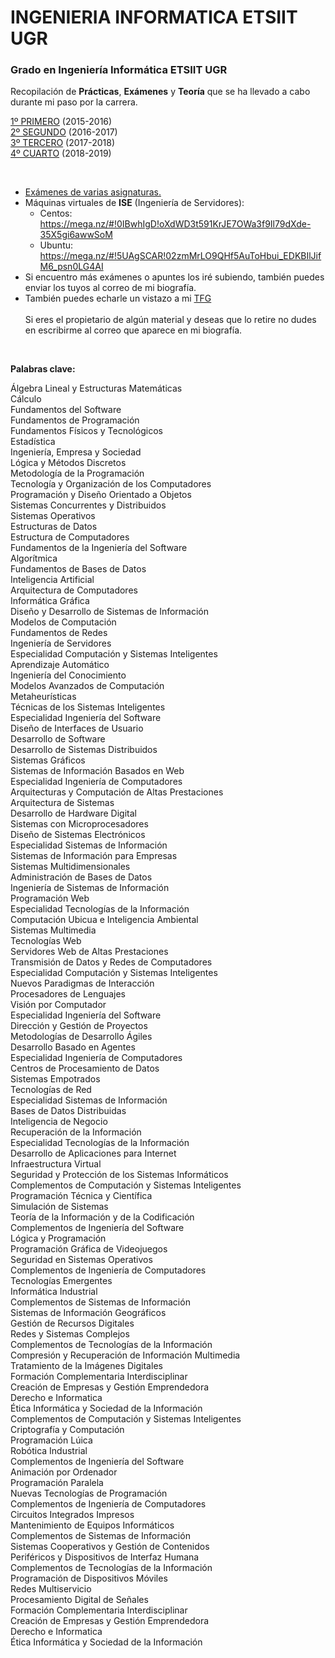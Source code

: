 # INGENIERIA INFORMATICA ETSIIT UGR
### Grado en Ingeniería Informática ETSIIT UGR

Recopilación de **Prácticas**, **Exámenes** y **Teoría** que se ha llevado a cabo durante mi paso por la carrera.

[1º PRIMERO](https://github.com/rubcv/INGENIERIA-INFORMATICA-ETSIIT-UGR/tree/master/1%20PRIMERO) (2015-2016) <br>
[2º SEGUNDO](https://github.com/rubcv/INGENIERIA-INFORMATICA-ETSIIT-UGR/tree/master/2%20SEGUNDO) (2016-2017) <br>
[3º TERCERO](https://github.com/rubcv/INGENIERIA-INFORMATICA-ETSIIT-UGR/tree/master/3%20TERCERO) (2017-2018) <br>
[4º CUARTO](https://github.com/rubcv/INGENIERIA-INFORMATICA-ETSIIT-UGR/tree/master/4%20CUARTO) (2018-2019) <br>

<br>

* [Exámenes de varias asignaturas.](https://github.com/rubcv/INGENIERIA-INFORMATICA-ETSIIT-UGR/tree/master/EXAMENES%20ETSIIT)
* Máquinas virtuales de **ISE** (Ingeniería de Servidores):  
  * Centos: https://mega.nz/#!0IBwhIgD!oXdWD3t591KrJE7OWa3f9Il79dXde-35X5gi6awwSoM
  * Ubuntu: https://mega.nz/#!5UAgSCAR!02zmMrLO9QHf5AuToHbui_EDKBIlJifM6_psn0LG4AI
* Si encuentro más exámenes o apuntes los iré subiendo, también puedes enviar los tuyos al correo de mi biografía.
* También puedes echarle un vistazo a mi [TFG](https://github.com/rubcv/TFG)
<br><br>
Si eres el propietario de algún material y deseas que lo retire no dudes en escribirme al correo que aparece en mi biografía.

<br>

**Palabras clave:** 

Álgebra Lineal y Estructuras Matemáticas <br>
Cálculo <br>
Fundamentos del Software <br>
Fundamentos de Programación <br>
Fundamentos Físicos y Tecnológicos	 <br>
Estadística <br>
Ingeniería, Empresa y Sociedad <br>
Lógica y Métodos Discretos <br>
Metodología de la Programación <br>
Tecnología y Organización de los Computadores <br>
Programación y Diseño Orientado a Objetos <br>
Sistemas Concurrentes y Distribuidos <br>
Sistemas Operativos <br>
Estructuras de Datos <br>
Estructura de Computadores	 <br>
Fundamentos de la Ingeniería del Software <br>
Algorítmica <br>
Fundamentos de Bases de Datos <br>
Inteligencia Artificial <br>
Arquitectura de Computadores <br>
Informática Gráfica <br>
Diseño y Desarrollo de Sistemas de Información <br>
Modelos de Computación <br>
Fundamentos de Redes <br>
Ingeniería de Servidores <br>
Especialidad Computación y Sistemas Inteligentes <br>
Aprendizaje Automático <br>
Ingeniería del Conocimiento <br>
Modelos Avanzados de Computación <br>
Metaheurísticas <br>
Técnicas de los Sistemas Inteligentes <br>
Especialidad Ingeniería del Software <br>
Diseño de Interfaces de Usuario <br>
Desarrollo de Software <br>
Desarrollo de Sistemas Distribuidos <br>
Sistemas Gráficos <br>
Sistemas de Información Basados en Web <br>
Especialidad Ingeniería de Computadores <br>
Arquitecturas y Computación de Altas Prestaciones <br>
Arquitectura de Sistemas <br>
Desarrollo de Hardware Digital <br>
Sistemas con Microprocesadores <br>
Diseño de Sistemas Electrónicos <br>
Especialidad Sistemas de Información <br>
Sistemas de Información para Empresas <br>
Sistemas Multidimensionales <br>
Administración de Bases de Datos <br>
Ingeniería de Sistemas de Información <br>
Programación Web <br>
Especialidad Tecnologías de la Información <br>
Computación Ubicua e Inteligencia Ambiental <br>
Sistemas Multimedia <br>
Tecnologías Web <br>
Servidores Web de Altas Prestaciones <br>
Transmisión de Datos y Redes de Computadores <br>
Especialidad Computación y Sistemas Inteligentes <br>
Nuevos Paradigmas de Interacción <br>
Procesadores de Lenguajes <br>
Visión por Computador <br>
Especialidad Ingeniería del Software <br>
Dirección y Gestión de Proyectos <br>
Metodologías de Desarrollo Ágiles <br>
Desarrollo Basado en Agentes <br>
Especialidad Ingeniería de Computadores <br>
Centros de Procesamiento de Datos <br>
Sistemas Empotrados <br>
Tecnologías de Red <br>
Especialidad Sistemas de Información <br>
Bases de Datos Distribuidas <br>
Inteligencia de Negocio <br>
Recuperación de la Información <br>
Especialidad Tecnologías de la Información <br>
Desarrollo de Aplicaciones para Internet <br>
Infraestructura Virtual <br>
Seguridad y Protección de los Sistemas Informáticos <br>
Complementos de Computación y Sistemas Inteligentes <br>
Programación Técnica y Científica <br>
Simulación de Sistemas <br>
Teoría de la Información y de la Codificación <br>
Complementos de Ingeniería del Software <br>
Lógica y Programación <br>
Programación Gráfica de Videojuegos <br>
Seguridad en Sistemas Operativos <br>
Complementos de Ingeniería de Computadores <br>
Tecnologías Emergentes <br>
Informática Industrial <br>
Complementos de Sistemas de Información <br>
Sistemas de Información Geográficos <br>
Gestión de Recursos Digitales <br>
Redes y Sistemas Complejos <br>
Complementos de Tecnologías de la Información <br>
Compresión y Recuperación de Información Multimedia <br>
Tratamiento de la Imágenes Digitales <br>
Formación Complementaria Interdisciplinar <br>
Creación de Empresas y Gestión Emprendedora <br>
Derecho e Informatica <br>
Ética Informática y Sociedad de la Información <br>
Complementos de Computación y Sistemas Inteligentes <br>
Criptografía y Computación <br>
Programación Lúica <br>
Robótica Industrial <br>
Complementos de Ingeniería del Software <br>
Animación por Ordenador <br>
Programación Paralela <br>
Nuevas Tecnologías de Programación <br>
Complementos de Ingeniería de Computadores <br>
Circuitos Integrados Impresos <br>
Mantenimiento de Equipos Informáticos <br>
Complementos de Sistemas de Información <br>
Sistemas Cooperativos y Gestión de Contenidos <br>
Periféricos y Dispositivos de Interfaz Humana <br>
Complementos de Tecnologías de la Información <br>
Programación de Dispositivos Móviles <br>
Redes Multiservicio <br>
Procesamiento Digital de Señales <br>
Formación Complementaria Interdisciplinar <br>
Creación de Empresas y Gestión Emprendedora <br>
Derecho e Informatica <br>
Ética Informática y Sociedad de la Información <br>
